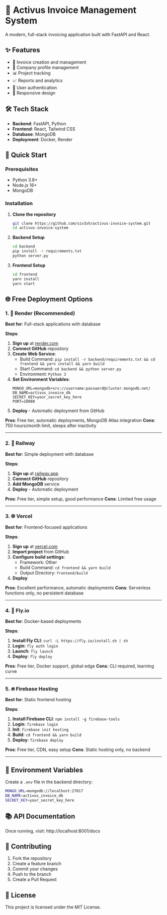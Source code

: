 # 🚀 Activus Invoice Management System

A modern, full-stack invoicing application built with FastAPI and React.

## ✨ Features

- 📄 Invoice creation and management
- 🏢 Company profile management
- 📊 Project tracking
- 📈 Reports and analytics
- 🔐 User authentication
- 📱 Responsive design

## 🛠️ Tech Stack

- **Backend**: FastAPI, Python
- **Frontend**: React, Tailwind CSS
- **Database**: MongoDB
- **Deployment**: Docker, Render

## 🚀 Quick Start

### Prerequisites
- Python 3.8+
- Node.js 16+
- MongoDB

### Installation

1. **Clone the repository**
   ```bash
   git clone https://github.com/siv3sh/activus-invoice-system.git
   cd activus-invoice-system
   ```

2. **Backend Setup**
   ```bash
   cd backend
   pip install -r requirements.txt
   python server.py
   ```

3. **Frontend Setup**
   ```bash
   cd frontend
   yarn install
   yarn start
   ```

## 🌐 Free Deployment Options

### 1. 🎯 **Render (Recommended)**
**Best for**: Full-stack applications with database

**Steps**:
1. **Sign up** at [render.com](https://render.com)
2. **Connect GitHub** repository
3. **Create Web Service**:
   - Build Command: `pip install -r backend/requirements.txt && cd frontend && yarn install && yarn build`
   - Start Command: `cd backend && python server.py`
   - Environment: `Python 3`
4. **Set Environment Variables**:
   ```
   MONGO_URL=mongodb+srv://username:password@cluster.mongodb.net/
   DB_NAME=activus_invoice_db
   SECRET_KEY=your_secret_key_here
   PORT=10000
   ```
5. **Deploy** - Automatic deployment from GitHub

**Pros**: Free tier, automatic deployments, MongoDB Atlas integration
**Cons**: 750 hours/month limit, sleeps after inactivity

---

### 2. 🚀 **Railway**
**Best for**: Simple deployment with database

**Steps**:
1. **Sign up** at [railway.app](https://railway.app)
2. **Connect GitHub** repository
3. **Add MongoDB** service
4. **Deploy** - Automatic deployment

**Pros**: Free tier, simple setup, good performance
**Cons**: Limited free usage

---

### 3. 🌐 **Vercel**
**Best for**: Frontend-focused applications

**Steps**:
1. **Sign up** at [vercel.com](https://vercel.com)
2. **Import project** from GitHub
3. **Configure build settings**:
   - Framework: Other
   - Build Command: `cd frontend && yarn build`
   - Output Directory: `frontend/build`
4. **Deploy**

**Pros**: Excellent performance, automatic deployments
**Cons**: Serverless functions only, no persistent database

---

### 4. 🐳 **Fly.io**
**Best for**: Docker-based deployments

**Steps**:
1. **Install Fly CLI**: `curl -L https://fly.io/install.sh | sh`
2. **Login**: `fly auth login`
3. **Launch**: `fly launch`
4. **Deploy**: `fly deploy`

**Pros**: Free tier, Docker support, global edge
**Cons**: CLI required, learning curve

---

### 5. 🔥 **Firebase Hosting**
**Best for**: Static frontend hosting

**Steps**:
1. **Install Firebase CLI**: `npm install -g firebase-tools`
2. **Login**: `firebase login`
3. **Init**: `firebase init hosting`
4. **Build**: `cd frontend && yarn build`
5. **Deploy**: `firebase deploy`

**Pros**: Free tier, CDN, easy setup
**Cons**: Static hosting only, no backend

---

## 📝 Environment Variables

Create a `.env` file in the backend directory:

```bash
MONGO_URL=mongodb://localhost:27017
DB_NAME=activus_invoice_db
SECRET_KEY=your_secret_key_here
```

## 📚 API Documentation

Once running, visit: http://localhost:8001/docs

## 🤝 Contributing

1. Fork the repository
2. Create a feature branch
3. Commit your changes
4. Push to the branch
5. Create a Pull Request

## 📄 License

This project is licensed under the MIT License.